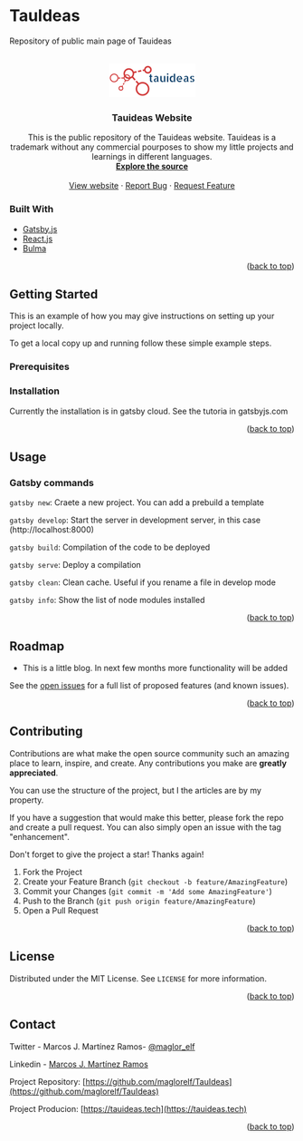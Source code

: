 # TauIdeas
Repository of public main page of Tauideas


<!-- PROJECT LOGO -->
<br />
<div align="center">
  <a href="https://github.com/maglor_elf/TauIdeas">
    <img src="src\images\tauideas.png" alt="Logo" >
  </a>

<h3 align="center">Tauideas Website</h3>

  <p align="center">
    This is the public repository of the Tauideas website. Tauideas is a trademark without any commercial pourposes to show my little projects and learnings in different languages.    
    <br />
    <a href="https://github.com/maglor_elf/TauIdeas"><strong>Explore the source</strong></a>
    <br />
    <br />
    <a href="https://www.tauideas.tech">View website</a>
    ·
    <a href="https://github.com/maglor_elf/TauIdeas/issues">Report Bug</a>
    ·
    <a href="https://github.com/maglor_elf/TauIdeas/issues">Request Feature</a>
  </p>
</div>

<!-- ABOUT THE PROJECT -->



### Built With

* [Gatsby.js](https://gatsbyjs.com/)
* [React.js](https://reactjs.org/)
* [Bulma](https://bulma.io/)

<p align="right">(<a href="#top">back to top</a>)</p>



<!-- GETTING STARTED -->
## Getting Started

This is an example of how you may give instructions on setting up your project locally.

To get a local copy up and running follow these simple example steps.

### Prerequisites

### Installation

Currently the installation is in gatsby cloud. See the tutoria in gatsbyjs.com

<p align="right">(<a href="#top">back to top</a>)</p>

## Usage

### Gatsby commands

`gatsby new`: Craete a new project. You can add a prebuild a template

`gatsby develop`: Start the server in development server, in this case (http://localhost:8000)

`gatsby build`: Compilation of the code to be deployed

`gatsby serve`: Deploy a compilation 

`gatsby clean`: Clean cache. Useful if you rename a file in develop mode

`gatsby info`: Show the list of node modules installed

<p align="right">(<a href="#top">back to top</a>)</p>

## Roadmap
- This is a little blog. In next few months more functionality will be added

See the [open issues](https://github.com/maglor_elf/TauIdeas/issues) for a full list of proposed features (and known issues).

<p align="right">(<a href="#top">back to top</a>)</p>

## Contributing

Contributions are what make the open source community such an amazing place to learn, inspire, and create. Any contributions you make are **greatly appreciated**.

You can use the structure of the project, but I the articles are by my property.

If you have a suggestion that would make this better, please fork the repo and create a pull request. You can also simply open an issue with the tag "enhancement".

Don't forget to give the project a star! Thanks again!

1. Fork the Project
2. Create your Feature Branch (`git checkout -b feature/AmazingFeature`)
3. Commit your Changes (`git commit -m 'Add some AmazingFeature'`)
4. Push to the Branch (`git push origin feature/AmazingFeature`)
5. Open a Pull Request

<p align="right">(<a href="#top">back to top</a>)</p>

## License
Distributed under the MIT License. See `LICENSE` for more information.

<p align="right">(<a href="#top">back to top</a>)</p>

## Contact
Twitter - Marcos J. Martínez Ramos- [@maglor_elf](https://twitter.com/maglor_elf) 

Linkedin - [Marcos J. Martínez Ramos](https://www.linkedin.com/in/marcos-javier-martinez-ramos/) 

Project Repository: [https://github.com/maglorelf/TauIdeas](https://github.com/maglorelf/TauIdeas)

Project Producion: [https://tauideas.tech](https://tauideas.tech)

<p align="right">(<a href="#top">back to top</a>)</p>

